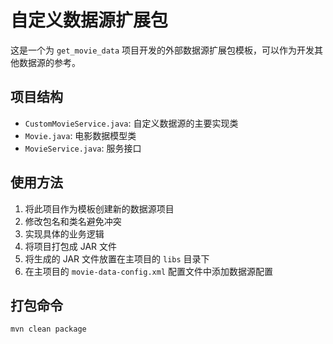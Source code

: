 # 自定义数据源扩展包

这是一个为 `get_movie_data` 项目开发的外部数据源扩展包模板，可以作为开发其他数据源的参考。

## 项目结构

- `CustomMovieService.java`: 自定义数据源的主要实现类
- `Movie.java`: 电影数据模型类
- `MovieService.java`: 服务接口

## 使用方法

1. 将此项目作为模板创建新的数据源项目
2. 修改包名和类名避免冲突
3. 实现具体的业务逻辑
4. 将项目打包成 JAR 文件
5. 将生成的 JAR 文件放置在主项目的 `libs` 目录下
6. 在主项目的 `movie-data-config.xml` 配置文件中添加数据源配置

## 打包命令

```bash
mvn clean package
```